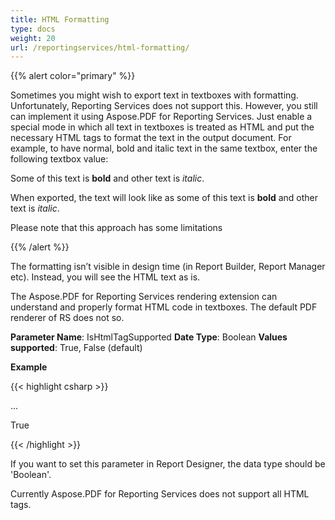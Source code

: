```yaml
---
title: HTML Formatting
type: docs
weight: 20
url: /reportingservices/html-formatting/
---
```


{{% alert color="primary" %}} 

Sometimes you might wish to export text in textboxes with formatting. Unfortunately, Reporting Services does not support this. However, you still can implement it using Aspose.PDF for Reporting Services. Just enable a special mode in which all text in textboxes is treated as HTML and put the necessary HTML tags to format the text in the output document. For example, to have normal, bold and italic text in the same textbox, enter the following textbox value:

Some of this text is <b>bold</b> and other text is <i>italic</i>.

When exported, the text will look like as some of this text is **bold** and other text is *italic*.

Please note that this approach has some limitations

{{% /alert %}} 

The formatting isn’t visible in design time (in Report Builder, Report Manager etc). Instead, you will see the HTML text as is.

The Aspose.PDF for Reporting Services rendering extension can understand and properly format HTML code in textboxes. The default PDF renderer of RS does not so.

**Parameter Name**: IsHtmlTagSupported
**Date Type**: Boolean
**Values supported**: True, False (default) 

**Example**

{{< highlight csharp >}}

 <Render>

...

<Extension Name="APPDF" Type=" Aspose.PDF.ReportingServices.Renderer,Aspose.PDF.ReportingServices ">

<Configuration>

<IsHtmlTagSupported >True</IsHtmlTagSupported>

</Configuration>

</Extension>

</Render>



{{< /highlight >}}

If you want to set this parameter in Report Designer, the data type should be 'Boolean'. 

Currently Aspose.PDF for Reporting Services does not support all HTML tags. 
